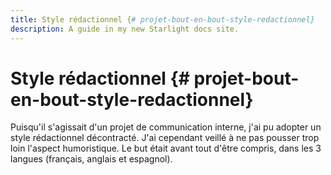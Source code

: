 ```yaml
---
title: Style rédactionnel {# projet-bout-en-bout-style-redactionnel}
description: A guide in my new Starlight docs site.
---
```

# Style rédactionnel {# projet-bout-en-bout-style-redactionnel}

Puisqu\'il s\'agissait d\'un projet de communication interne, j\'ai pu
adopter un style rédactionnel décontracté. J\'ai cependant veillé à ne
pas pousser trop loin l\'aspect humoristique. Le but était avant tout
d\'être compris, dans les 3 langues (français, anglais et espagnol).
